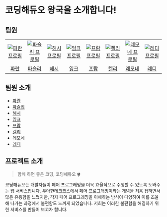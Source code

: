 # 코딩해듀오 왕국을 소개합니다!
## 팀원
<table>
  <tr>
    <td align="center" width="150px">
      <a href="https://github.com/greetings1012" target="_blank">
        <img src="https://avatars.githubusercontent.com/u/41965535?v=4" alt="파란 프로필" />
      </a>
    </td>
    <td align="center" width="150px">
      <a href="https://github.com/anttiey" target="_blank">
        <img src="https://avatars.githubusercontent.com/u/61104776?v=4" alt="파슬리 프로필" />
      </a>
    </td>
    <td align="center" width="150px">
      <a href="https://github.com/dle234" target="_blank">
        <img src="https://avatars.githubusercontent.com/u/108859281?v=4" alt="해시 프로필" />
      </a>
    </td>
    <td align="center" width="150px">
      <a href="https://github.com/yechop" target="_blank">
        <img src="https://avatars.githubusercontent.com/u/148426765?v=4" alt="잉크 프로필" />
      </a>
    </td>
    <td align="center" width="150px">
      <a href="https://github.com/koust6u" target="_blank">
        <img src="https://avatars.githubusercontent.com/u/111568619?v=4" alt="프람 프로필" />
      </a>
    </td>
    <td align="center" width="150px">
      <a href="https://github.com/kelly6bf" target="_blank">
        <img src="https://avatars.githubusercontent.com/u/104609807?v=4" alt="켈리 프로필" />
      </a>
    </td>
    <td align="center" width="150px">
      <a href="https://github.com/JiHyeonL" target="_blank">
        <img src="https://avatars.githubusercontent.com/u/55480011?v=4" alt="레모네 프로필" />
      </a>
    </td>
    <td align="center" width="150px">
      <a href="https://github.com/reddevilmidzy" target="_blank">
        <img src="https://avatars.githubusercontent.com/u/78539407?v=4" alt="레디 프로필" />
      </a>
    </td>
  </tr>
  <tr>
    <td align="center">
      <a href="https://github.com/greetings1012" target="_blank">
        파란
      </a>
    </td>
     <td align="center">
      <a href="https://github.com/anttiey" target="_blank">
        파슬리
      </a>
    </td> <td align="center">
      <a href="https://github.com/dle234" target="_blank">
       해시
      </a>
    </td> <td align="center">
      <a href="https://github.com/yechop" target="_blank">
       잉크
      </a>
    </td> <td align="center">
      <a href="https://github.com/koust6u" target="_blank">
        프람
      </a>
    </td>
<td align="center">
      <a href="https://github.com/kelly6bf" target="_blank">
        켈리
      </a>
    </td>
<td align="center">
      <a href="https://github.com/JiHyeonL" target="_blank">
        레모네
      </a>
    </td>
<td align="center">
      <a href="https://github.com/reddevilmidzy" target="_blank">
        레디
      </a>
    </td>
  </tr>
</table>

## 팀원 소개
- [파란]()
- [파슬리]()
- [해시]()
- [잉크]()
- [프람]()
- [켈리]()
- [레모네]()
- [레디]()

## 프로젝트 소개
> 함께 하면 좋은 코딩, 코딩해듀오 🍀

코딩해듀오는 개발자들이 페어 프로그래밍을 더욱 효율적으로 수행할 수 있도록 도와주는 웹 서비스입니다. 우아한테크코스에서 페어 프로그래밍이라는 개념을 처음 접하면서 많은 유용함을 느꼈지만, 각자 페어 프로그래밍을 이해하는 방식이 다양하여 이를 조율해 나가는 과정에서 불편함도 느끼게 되었습니다. 저희는 이러한 불편함을 해결하기 위한 서비스를 만들어 보고자 합니다.
